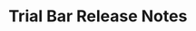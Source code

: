<!-- Release notes authoring guidelines: http://keepachangelog.com/ -->

# Trial Bar Release Notes

<!-- ## [Unreleased] -->

<!-- ## [VERSION] -->
